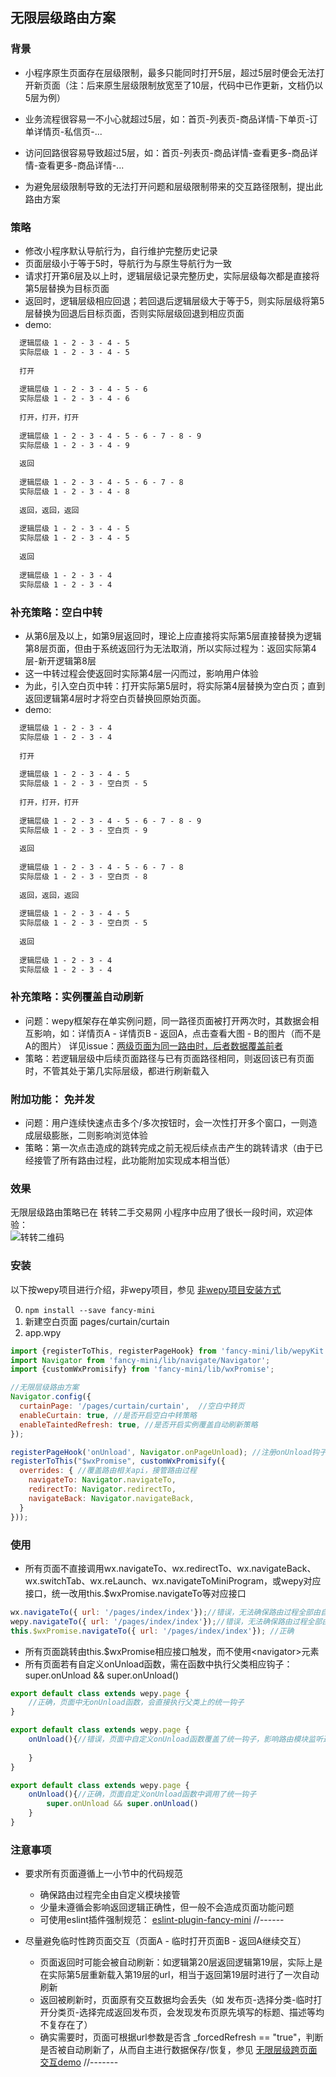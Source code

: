 ## 无限层级路由方案

### 背景
- 小程序原生页面存在层级限制，最多只能同时打开5层，超过5层时便会无法打开新页面（注：后来原生层级限制放宽至了10层，代码中已作更新，文档仍以5层为例）  

- 业务流程很容易一不小心就超过5层，如：首页-列表页-商品详情-下单页-订单详情页-私信页-...
- 访问回路很容易导致超过5层，如：首页-列表页-商品详情-查看更多-商品详情-查看更多-商品详情-...
- 为避免层级限制导致的无法打开问题和层级限制带来的交互路径限制，提出此路由方案

### 策略
- 修改小程序默认导航行为，自行维护完整历史记录
- 页面层级小于等于5时，导航行为与原生导航行为一致
- 请求打开第6层及以上时，逻辑层级记录完整历史，实际层级每次都是直接将第5层替换为目标页面
- 返回时，逻辑层级相应回退；若回退后逻辑层级大于等于5，则实际层级将第5层替换为回退后目标页面，否则实际层级回退到相应页面
- demo:

```txt
  逻辑层级 1 - 2 - 3 - 4 - 5
  实际层级 1 - 2 - 3 - 4 - 5
  
  打开
  
  逻辑层级 1 - 2 - 3 - 4 - 5 - 6
  实际层级 1 - 2 - 3 - 4 - 6
  
  打开，打开，打开
  
  逻辑层级 1 - 2 - 3 - 4 - 5 - 6 - 7 - 8 - 9 
  实际层级 1 - 2 - 3 - 4 - 9
  
  返回
  
  逻辑层级 1 - 2 - 3 - 4 - 5 - 6 - 7 - 8
  实际层级 1 - 2 - 3 - 4 - 8
  
  返回，返回，返回
  
  逻辑层级 1 - 2 - 3 - 4 - 5
  实际层级 1 - 2 - 3 - 4 - 5
  
  返回
  
  逻辑层级 1 - 2 - 3 - 4
  实际层级 1 - 2 - 3 - 4
```

### 补充策略：空白中转
- 从第6层及以上，如第9层返回时，理论上应直接将实际第5层直接替换为逻辑第8层页面，但由于系统返回行为无法取消，所以实际过程为：返回实际第4层-新开逻辑第8层
- 这一中转过程会使返回时实际第4层一闪而过，影响用户体验
- 为此，引入空白页中转：打开实际第5层时，将实际第4层替换为空白页；直到返回逻辑第4层时才将空白页替换回原始页面。
- demo:

```txt
  逻辑层级 1 - 2 - 3 - 4
  实际层级 1 - 2 - 3 - 4
  
  打开
  
  逻辑层级 1 - 2 - 3 - 4 - 5
  实际层级 1 - 2 - 3 - 空白页 - 5
  
  打开，打开，打开
  
  逻辑层级 1 - 2 - 3 - 4 - 5 - 6 - 7 - 8 - 9
  实际层级 1 - 2 - 3 - 空白页 - 9
  
  返回
  
  逻辑层级 1 - 2 - 3 - 4 - 5 - 6 - 7 - 8
  实际层级 1 - 2 - 3 - 空白页 - 8
  
  返回，返回，返回
  
  逻辑层级 1 - 2 - 3 - 4 - 5
  实际层级 1 - 2 - 3 - 空白页 - 5
  
  返回
  
  逻辑层级 1 - 2 - 3 - 4
  实际层级 1 - 2 - 3 - 4
```

### 补充策略：实例覆盖自动刷新
- 问题：wepy框架存在单实例问题，同一路径页面被打开两次时，其数据会相互影响，如：详情页A - 详情页B - 返回A，点击查看大图 - B的图片（而不是A的图片）
  详见issue：[两级页面为同一路由时，后者数据覆盖前者](https://github.com/Tencent/wepy/issues/322)
- 策略：若逻辑层级中后续页面路径与已有页面路径相同，则返回该已有页面时，不管其处于第几实际层级，都进行刷新载入

### 附加功能： 免并发  
- 问题：用户连续快速点击多个/多次按钮时，会一次性打开多个窗口，一则造成层级膨胀，二则影响浏览体验
- 策略：第一次点击造成的跳转完成之前无视后续点击产生的跳转请求（由于已经接管了所有路由过程，此功能附加实现成本相当低）

### 效果
无限层级路由策略已在 转转二手交易网 小程序中应用了很长一段时间，欢迎体验：  
![转转二维码](./images/zzQrCode.jpg "转转")

### 安装
以下按wepy项目进行介绍，非wepy项目，参见 [非wepy项目安装方式](../README.md)

0. `npm install --save fancy-mini`
1. 新建空白页面 pages/curtain/curtain
2. app.wpy
```js
import {registerToThis, registerPageHook} from 'fancy-mini/lib/wepyKit';
import Navigator from 'fancy-mini/lib/navigate/Navigator';
import {customWxPromisify} from 'fancy-mini/lib/wxPromise';

//无限层级路由方案
Navigator.config({
  curtainPage: '/pages/curtain/curtain',  //空白中转页
  enableCurtain: true, //是否开启空白中转策略
  enableTaintedRefresh: true, //是否开启实例覆盖自动刷新策略
});

registerPageHook('onUnload', Navigator.onPageUnload); //注册onUnload钩子，监听用户返回行为
registerToThis("$wxPromise", customWxPromisify({
  overrides: { //覆盖路由相关api，接管路由过程
    navigateTo: Navigator.navigateTo,
    redirectTo: Navigator.redirectTo,
    navigateBack: Navigator.navigateBack,
  }
}));
```

### 使用
- 所有页面不直接调用wx.navigateTo、wx.redirectTo、wx.navigateBack、wx.switchTab、wx.reLaunch、wx.navigateToMiniProgram，或wepy对应接口，统一改用this.$wxPromise.navigateTo等对应接口
```js
wx.navigateTo({ url: '/pages/index/index'});//错误，无法确保路由过程全部由自定义模块接管
wepy.navigateTo({ url: '/pages/index/index'});//错误，无法确保路由过程全部由自定义模块接管
this.$wxPromise.navigateTo({ url: '/pages/index/index'}); //正确
```
- 所有页面跳转由this.$wxPromise相应接口触发，而不使用&lt;navigator&gt;元素
- 所有页面若有自定义onUnload函数，需在函数中执行父类相应钩子： super.onUnload && super.onUnload()
```js
export default class extends wepy.page {
	//正确，页面中无onUnload函数，会直接执行父类上的统一钩子
}

export default class extends wepy.page {
	onUnload(){//错误，页面中自定义onUnload函数覆盖了统一钩子，影响路由模块监听返回行为
	
	}
}

export default class extends wepy.page {
	onUnload(){//正确，页面自定义onUnload函数中调用了统一钩子
		super.onUnload && super.onUnload()
	}
}
``` 


### 注意事项
- 要求所有页面遵循上一小节中的代码规范
    - 确保路由过程完全由自定义模块接管
    - 少量未遵循会影响返回逻辑正确性，但一般不会造成页面功能问题
    - 可使用eslint插件强制规范： [eslint-plugin-fancy-mini]() //------
    
- 尽量避免临时性跨页面交互（页面A - 临时打开页面B - 返回A继续交互）
    - 页面返回时可能会被自动刷新：如逻辑第20层返回逻辑第19层，实际上是在实际第5层重新载入第19层的url，相当于返回第19层时进行了一次自动刷新
    - 返回被刷新时，页面原有交互数据均会丢失（如 发布页-选择分类-临时打开分类页-选择完成返回发布页，会发现发布页原先填写的标题、描述等均不复存在了）
    - 确实需要时，页面可根据url参数是否含 _forcedRefresh == "true"，判断是否被自动刷新了，从而自主进行数据保存/恢复，参见 [无限层级跨页面交互demo]() //-------
